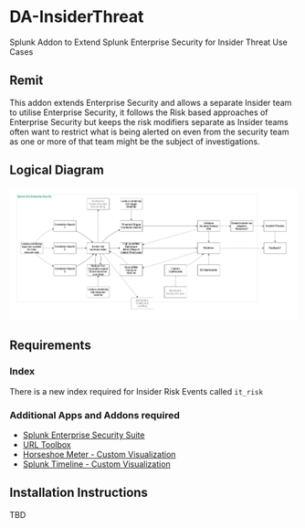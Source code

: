 # DA-InsiderThreat
Splunk Addon to Extend Splunk Enterprise Security for Insider Threat Use Cases

## Remit
This addon extends Enterprise Security and allows a separate Insider team to utilise Enterprise Security, it follows the Risk based approaches of Enterprise Security but keeps the risk modifiers separate as Insider teams often want to restrict what is being alerted on even from the security team as one or more of that team might be the subject of investigations.

## Logical Diagram
![Logical Diagram](/appserver/static/logical_diagram.png)

## Requirements
### Index
There is a new index required for Insider Risk Events called `it_risk`

### Additional Apps and Addons required
- [Splunk Enterprise Security Suite](https://splunkbase.splunk.com/app/263/)
- [URL Toolbox](https://splunkbase.splunk.com/app/2734/)
- [Horseshoe Meter - Custom Visualization](https://splunkbase.splunk.com/app/3166/)
- [Splunk Timeline - Custom Visualization](https://splunkbase.splunk.com/app/3120/)

## Installation Instructions
TBD
